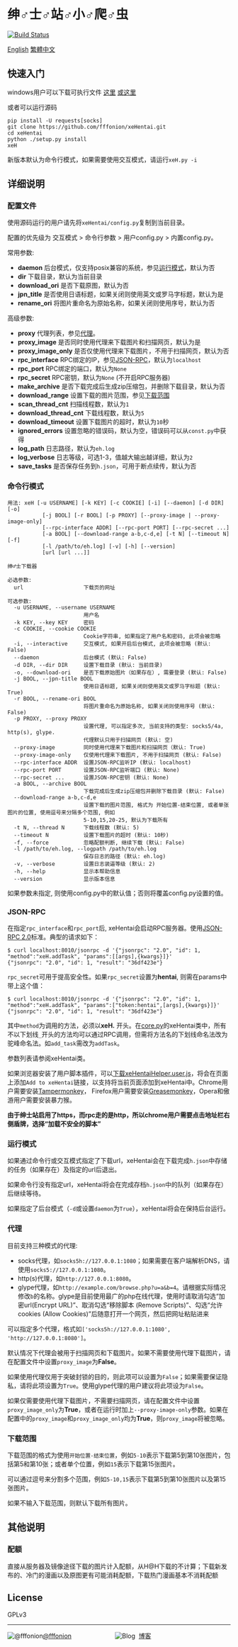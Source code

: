 ﻿# 绅♂士♂站♂小♂爬♂虫

[![Build Status](https://travis-ci.org/fffonion/xeHentai.svg?branch=dev)](https://travis-ci.org/fffonion/xeHentai)

[English](README.md) [繁體中文](README.cht.md)

## 快速入门

windows用户可以下载可执行文件 [这里](https://github.com/fffonion/xeHentai/releases) [或这里](http://dl.yooooo.us/share/xeHentai/)

或者可以运行源码

```shell
pip install -U requests[socks]
git clone https://github.com/fffonion/xeHentai.git
cd xeHentai
python ./setup.py install
xeH
```

新版本默认为命令行模式，如果需要使用交互模式，请运行`xeH.py -i`

## 详细说明

### 配置文件

使用源码运行的用户请先将`xeHentai/config.py`复制到当前目录。

配置的优先级为 交互模式 > 命令行参数 > 用户config.py > 内置config.py。

常用参数: 

 - **daemon** 后台模式，仅支持posix兼容的系统，参见[运行模式](#运行模式)，默认为否
 - **dir** 下载目录，默认为当前目录
 - **download_ori** 是否下载原图，默认为否
 - **jpn_title** 是否使用日语标题，如果关闭则使用英文或罗马字标题，默认为是
 - **rename_ori** 将图片重命名为原始名称，如果关闭则使用序号，默认为否

高级参数: 

 - **proxy** 代理列表，参见[代理](#代理)。
 - **proxy_image** 是否同时使用代理来下载图片和扫描网页，默认为是
 - **proxy_image_only** 是否仅使用代理来下载图片，不用于扫描网页，默认为否
 - **rpc_interface** RPC绑定的IP，参见[JSON-RPC](#json-rpc)，默认为`localhost`
 - **rpc_port** RPC绑定的端口，默认为`None`
 - **rpc_secret** RPC密钥，默认为`None` (不开启RPC服务器)
 - **make_archive** 是否下载完成后生成zip压缩包，并删除下载目录，默认为否
 - **download_range** 设置下载的图片范围，参见[下载范围](#下载范围)
 - **scan_thread_cnt** 扫描线程数，默认为`1`
 - **download_thread_cnt** 下载线程数，默认为`5`
 - **download_timeout** 设置下载图片的超时，默认为`10`秒
 - **ignored_errors** 设置忽略的错误码，默认为空，错误码可以从`const.py`中获得
 - **log_path** 日志路径，默认为`eh.log`
 - **log_verbose** 日志等级，可选1-3，值越大输出越详细，默认为`2`
 - **save_tasks** 是否保存任务到`h.json`，可用于断点续传，默认为否
 

### 命令行模式
```
用法: xeH [-u USERNAME] [-k KEY] [-c COOKIE] [-i] [--daemon] [-d DIR] [-o]
           [-j BOOL] [-r BOOL] [-p PROXY] [--proxy-image | --proxy-image-only]
           [--rpc-interface ADDR] [--rpc-port PORT] [--rpc-secret ...]
           [-a BOOL] [--download-range a-b,c-d,e] [-t N] [--timeout N] [-f]
           [-l /path/to/eh.log] [-v] [-h] [--version]
           [url [url ...]]

绅♂士下载器

必选参数:
  url                   下载页的网址

可选参数:
  -u USERNAME, --username USERNAME
                        用户名
  -k KEY, --key KEY     密码
  -c COOKIE, --cookie COOKIE
                        Cookie字符串, 如果指定了用户名和密码, 此项会被忽略
  -i, --interactive     交互模式, 如果开启后台模式, 此项会被忽略 (默认: False)
  --daemon              后台模式 (默认: False)
  -d DIR, --dir DIR     设置下载目录 (默认: 当前目录)
  -o, --download-ori    是否下载原始图片（如果存在）, 需要登录 (默认: False)
  -j BOOL, --jpn-title BOOL
                        使用日语标题, 如果关闭则使用英文或罗马字标题 (默认: True)
  -r BOOL, --rename-ori BOOL
                        将图片重命名为原始名称, 如果关闭则使用序号 (默认: False)
  -p PROXY, --proxy PROXY
                        设置代理, 可以指定多次, 当前支持的类型: socks5/4a, http(s), glype.
                        代理默认只用于扫描网页 (默认: 空)
  --proxy-image         同时使用代理来下载图片和扫描网页（默认: True)
  --proxy-image-only    仅使用代理来下载图片, 不用于扫描网页 (默认: False)
  --rpc-interface ADDR  设置JSON-RPC监听IP (默认: localhost)
  --rpc-port PORT       设置JSON-RPC监听端口 (默认: None)
  --rpc-secret ...      设置JSON-RPC密钥 (默认: None)
  -a BOOL, --archive BOOL
                        下载完成后生成zip压缩包并删除下载目录 (默认: False)
  --download-range a-b,c-d,e
                        设置下载的图片范围, 格式为 开始位置-结束位置, 或者单张图片的位置, 使用逗号来分隔多个范围, 例如
                        5-10,15,20-25, 默认为下载所有
  -t N, --thread N      下载线程数 (默认: 5)
  --timeout N           设置下载图片的超时 (默认: 10秒)
  -f, --force           忽略配额判断, 继续下载 (默认: False)
  -l /path/to/eh.log, --logpath /path/to/eh.log
                        保存日志的路径 (默认: eh.log)
  -v, --verbose         设置日志装逼等级 (默认: 2)
  -h, --help            显示本帮助信息
  --version             显示版本信息

```

如果参数未指定, 则使用config.py中的默认值；否则将覆盖config.py设置的值。

### JSON-RPC

在指定`rpc_interface`和`rpc_port`后, xeHentai会启动RPC服务器。使用[JSON-RPC 2.0](http://www.jsonrpc.org/specification)标准。典型的请求如下：

```
$ curl localhost:8010/jsonrpc -d '{"jsonrpc": "2.0", "id": 1, "method":"xeH.addTask", "params":[[args],{kwargs}]}'
{"jsonrpc": "2.0", "id": 1, "result": "36df423e"}
```

`rpc_secret`可用于提高安全性。如果`rpc_secret`设置为**hentai**, 则需在params中带上这个值：
```
$ curl localhost:8010/jsonrpc -d '{"jsonrpc": "2.0", "id": 1, "method":"xeH.addTask", "params":["token:hentai",[args],{kwargs}]}'
{"jsonrpc": "2.0", "id": 1, "result": "36df423e"}
```

其中`method`为调用的方法，必须以**xeH.** 开头。在[core.py](xeHentai/core.py)的xeHentai类中，所有不以下划线`_`开头的方法均可以通过RPC调用，但需将方法名的下划线命名法改为驼峰命名法。如`add_task`需改为`addTask`。

参数列表请参阅xeHentai类。

如果浏览器安装了用户脚本插件，可以[下载xeHentaiHelper.user.js](http://dl.yooooo.us/userscripts/xeHentaiHelper.user.js)，将会在页面上添加`Add to xeHentai`链接，以支持将当前页面添加到xeHentai中。Chrome用户需要安装[Tampermonkey](https://chrome.google.com/webstore/detail/tampermonkey/dhdgffkkebhmkfjojejmpbldmpobfkfo)，
Firefox用户需要安装[Greasemonkey](https://addons.mozilla.org/en-US/firefox/addon/greasemonkey/)，Opera和傲游用户需要安装暴力猴。

**由于绅士站启用了https，而rpc走的是http，所以chrome用户需要点击地址栏右侧盾牌，选择“加载不安全的脚本”**

### 运行模式

如果通过命令行或交互模式指定了下载url，xeHentai会在下载完成`h.json`中存储的任务（如果存在）及指定的url后退出。

如果命令行没有指定url，xeHentai将会在完成存档`h.json`中的队列（如果存在）后继续等待。

如果指定了后台模式（`-d`或设置`daemon`为`True`），xeHentai将会在保持后台运行。

### 代理

目前支持三种模式的代理: 

 - socks代理，如`socks5h://127.0.0.1:1080`；如果需要在客户端解析DNS，请使用`socks5://127.0.0.1:1080`。
 - http(s)代理，如`http://127.0.0.1:8080`。
 - glype代理，如`http://example.com/browse.php?u=a&b=4`。请根据实际情况修改`b`的名称。glype是目前使用最广的php在线代理，使用时请取消勾选“加密url(Encrypt URL)”、取消勾选“移除脚本 (Remove Scripts)”、勾选“允许cookies (Allow Cookies)”后随意打开一个网页，然后把网址粘贴进来

可以指定多个代理，格式如`['socks5h://127.0.0.1:1080', 'http://127.0.0.1:8080']`。

默认情况下代理会被用于扫描网页和下载图片。如果不需要使用代理下载图片，请在配置文件中设置`proxy_image`为**False**。

如果使用代理仅用于突破封锁的目的，则此项可以设置为`False`；如果需要保证隐私，请将此项设置为`True`。使用glype代理的用户建议将此项设为`False`。

如果仅需要使用代理下载图片，不需要扫描网页，请在配置文件中设置`proxy_image_only`为**True**，或者在运行时加上`--proxy-image-only`参数。如果在配置中的`proxy_image`和`proxy_image_only`均为**True**，则`proxy_image`将被忽略。

### 下载范围

下载范围的格式为使用`开始位置-结束位置`，例如`5-10`表示下载第5到第10张图片，包括第5和第10张；或者单个位置，例如`15`表示下载第15张图片。

可以通过逗号来分割多个范围，例如`5-10,15`表示下载第5到第10张图片以及第15张图片。

如果不输入下载范围，则默认下载所有图片。


## 其他说明

### 配额

直接从服务器及镜像途径下载的图片计入配额，从H@H下载的不计算；下载新发布的、冷门的漫画以及原图更有可能消耗配额，下载热门漫画基本不消耗配额

## License

GPLv3
***
![@fffonion](http://img.t.sinajs.cn/t5/style/images/register/logo.png)[@fffonion](http://weibo.com/376463435)&nbsp;&nbsp;&nbsp;&nbsp;&nbsp;&nbsp;&nbsp;&nbsp;&nbsp;&nbsp;&nbsp;&nbsp;&nbsp;&nbsp;&nbsp;&nbsp;&nbsp;&nbsp;&nbsp;&nbsp;&nbsp;&nbsp;&nbsp;&nbsp;&nbsp;![Blog](https://s.w.org/about/images/logos/wordpress-logo-32-blue.png)&nbsp;&nbsp;[博客](https://yooooo.us)
